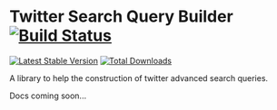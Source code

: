 Twitter Search Query Builder [![Build Status](https://travis-ci.org/adamlc/twitter-search-builder.png?branch=master)](https://travis-ci.org/adamlc/twitter-search-builder)
=============
[![Latest Stable Version](https://poser.pugx.org/adamlc/twitter-search-builder/v/stable.png)](https://packagist.org/packages/adamlc/twitter-search-builder) [![Total Downloads](https://poser.pugx.org/adamlc/twitter-search-builder/downloads.png)](https://packagist.org/packages/adamlc/twitter-search-builder)

A library to help the construction of twitter advanced search queries.

Docs coming soon...
